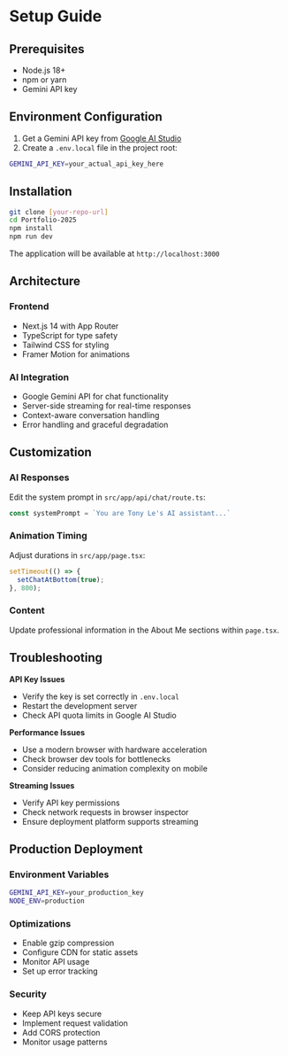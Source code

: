 # Setup Guide

## Prerequisites

- Node.js 18+
- npm or yarn
- Gemini API key

## Environment Configuration

1. Get a Gemini API key from [Google AI Studio](https://aistudio.google.com/app/apikey)
2. Create a `.env.local` file in the project root:

```bash
GEMINI_API_KEY=your_actual_api_key_here
```

## Installation

```bash
git clone [your-repo-url]
cd Portfolio-2025
npm install
npm run dev
```

The application will be available at `http://localhost:3000`

## Architecture

### Frontend
- Next.js 14 with App Router
- TypeScript for type safety
- Tailwind CSS for styling
- Framer Motion for animations

### AI Integration
- Google Gemini API for chat functionality
- Server-side streaming for real-time responses
- Context-aware conversation handling
- Error handling and graceful degradation

## Customization

### AI Responses
Edit the system prompt in `src/app/api/chat/route.ts`:
```typescript
const systemPrompt = `You are Tony Le's AI assistant...`
```

### Animation Timing
Adjust durations in `src/app/page.tsx`:
```typescript
setTimeout(() => {
  setChatAtBottom(true);
}, 800);
```

### Content
Update professional information in the About Me sections within `page.tsx`.

## Troubleshooting

**API Key Issues**
- Verify the key is set correctly in `.env.local`
- Restart the development server
- Check API quota limits in Google AI Studio

**Performance Issues**
- Use a modern browser with hardware acceleration
- Check browser dev tools for bottlenecks
- Consider reducing animation complexity on mobile

**Streaming Issues**
- Verify API key permissions
- Check network requests in browser inspector
- Ensure deployment platform supports streaming

## Production Deployment

### Environment Variables
```bash
GEMINI_API_KEY=your_production_key
NODE_ENV=production
```

### Optimizations
- Enable gzip compression
- Configure CDN for static assets
- Monitor API usage
- Set up error tracking

### Security
- Keep API keys secure
- Implement request validation
- Add CORS protection
- Monitor usage patterns
